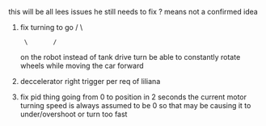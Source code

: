 this will be all lees issues he still needs to fix
? means not a confirmed idea

1. fix turning to go
        /       \


        \       /
    on the robot instead of tank drive turn
    be able to constantly rotate wheels while moving the car forward

2. deccelerator right trigger per req of liliana

3. fix pid thing going from 0 to position in 2 seconds
    the current motor turning speed is always assumed to be 0
    so that may be causing it to under/overshoot or turn too fast
